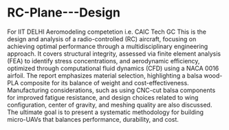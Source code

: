 # RC-Plane---Design
For IIT DELHI Aeromodeling competetion i.e. CAIC Tech GC
This is the design and analysis of a radio-controlled (RC) aircraft, focusing on achieving optimal performance through a multidisciplinary engineering approach. It covers structural integrity, assessed via finite element analysis (FEA) to identify stress concentrations, and aerodynamic efficiency, optimized through computational fluid dynamics (CFD) using a NACA 0016 airfoil. The report emphasizes material selection, highlighting a balsa wood-PLA composite for its balance of weight and cost-effectiveness. Manufacturing considerations, such as using CNC-cut balsa components for improved fatigue resistance, and design choices related to wing configuration, center of gravity, and meshing quality are also discussed. The ultimate goal is to present a systematic methodology for building micro-UAVs that balances performance, durability, and cost.
